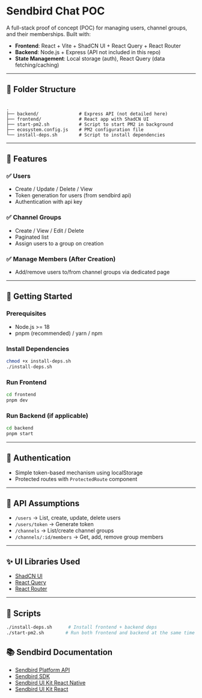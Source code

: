 # Sendbird Chat POC

A full-stack proof of concept (POC) for managing users, channel groups, and their memberships. Built with:

- **Frontend**: React + Vite + ShadCN UI + React Query + React Router
- **Backend**: Node.js + Express (API not included in this repo)
- **State Management**: Local storage (auth), React Query (data fetching/caching)

---

## 📁 Folder Structure

```

.
├── backend/               # Express API (not detailed here)
├── frontend/              # React app with ShadCN UI
├── start-pm2.sh           # Script to start PM2 in background
├── ecosystem.config.js    # PM2 configuration file
└── install-deps.sh        # Script to install dependencies

````

---

## 🧩 Features

### ✅ Users
- Create / Update / Delete / View
- Token generation for users (from sendbird api)
- Authentication with api key

### ✅ Channel Groups
- Create / View / Edit / Delete
- Paginated list
- Assign users to a group on creation

### ✅ Manage Members (After Creation)
- Add/remove users to/from channel groups via dedicated page

---

## 🚀 Getting Started

### Prerequisites

- Node.js >= 18
- pnpm (recommended) / yarn / npm

### Install Dependencies

```bash
chmod +x install-deps.sh
./install-deps.sh
````

### Run Frontend

```bash
cd frontend
pnpm dev
```

### Run Backend (if applicable)

```bash
cd backend
pnpm start
```

---

## 🔐 Authentication

* Simple token-based mechanism using localStorage
* Protected routes with `ProtectedRoute` component

---

## 🧪 API Assumptions

* `/users` → List, create, update, delete users
* `/users/token` → Generate token
* `/channels` → List/create channel groups
* `/channels/:id/members` → Get, add, remove group members

---

## ✨ UI Libraries Used

* [ShadCN UI](https://ui.shadcn.dev/)
* [React Query](https://tanstack.com/query/latest)
* [React Router](https://reactrouter.com/)

---

## 📎 Scripts

```bash
./install-deps.sh      # Install frontend + backend deps
./start-pm2.sh        # Run both frontend and backend at the same time
```

## 📚 Sendbird Documentation
* [Sendbird Platform API](https://sendbird.com/docs/chat/platform-api/v3/overview)
* [Sendbird SDK](https://sendbird.com/docs/chat/sdk/v4/javascript/overview)
* [Sendbird UI Kit React Native](https://sendbird.com/docs/chat/uikit/v3/react-native/overview)
* [Sendbird UI Kit React](https://sendbird.com/docs/chat/uikit/v3/react/overview)